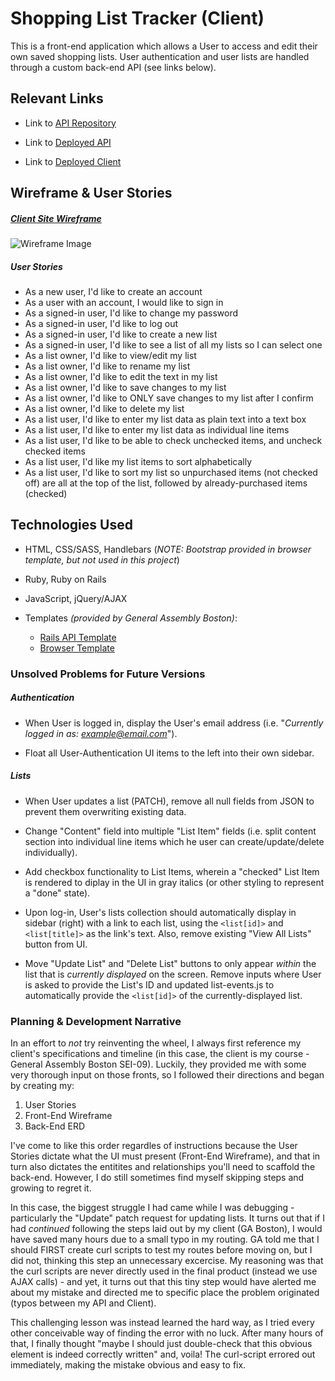 # Shopping List Tracker (Client)
This is a front-end application which allows a User to access and edit their own saved shopping lists. User authentication and user lists are handled through a custom back-end API (see links below).


## Relevant Links
+ Link to [API Repository](https://github.com/lizcramerfox/shopping-list-api)

+ Link to [Deployed API](https://apricot-custard-90647.herokuapp.com/)

+ Link to [Deployed Client](https://lizcramerfox.github.io/shopping-list-client/)


## Wireframe & User Stories
##### [Client Site Wireframe](https://imgur.com/a/lZlqj7a)

![Wireframe Image](https://i.imgur.com/7cNnOLb.jpg)


##### User Stories
+ As a new user, I'd like to create an account
+ As a user with an account, I would like to sign in
+ As a signed-in user, I'd like to change my password
+ As a signed-in user, I'd like to log out
+ As a signed-in user, I'd like to create a new list
+ As a signed-in user, I'd like to see a list of all my lists so I can select one
+ As a list owner, I'd like to view/edit my list
+ As a list owner, I'd like to rename my list
+ As a list owner, I'd like to edit the text in my list
+ As a list owner, I'd like to save changes to my list
+ As a list owner, I'd like to ONLY save changes to my list after I confirm
+ As a list owner, I'd like to delete my list
+ As a list user, I'd like to enter my list data as plain text into a text box
+ As a list user, I'd like to enter my list data as individual line items
+ As a list user, I'd like to be able to check unchecked items, and uncheck checked items
+ As a list user, I'd like my list items to sort alphabetically
+ As a list user, I'd like to sort my list so unpurchased items (not checked off) are all at the top of the list, followed by already-purchased items (checked)


## Technologies Used

+ HTML, CSS/SASS, Handlebars (*NOTE: Bootstrap provided in browser template, but not used in this project*)

+ Ruby, Ruby on Rails

+ JavaScript, jQuery/AJAX

+ Templates *(provided by General Assembly Boston)*:
  + [Rails API Template](https://git.generalassemb.ly/ga-wdi-boston/rails-api-template)
  + [Browser Template](https://git.generalassemb.ly/ga-wdi-boston/browser-template)


### Unsolved Problems for Future Versions
##### Authentication
- When User is logged in, display the User's email address (i.e. "*Currently logged in as: example@email.com*").

- Float all User-Authentication UI items to the left into their own sidebar.

##### Lists
+ When User updates a list (PATCH), remove all null fields from JSON to prevent them overwriting existing data.

+ Change "Content" field into multiple "List Item" fields (i.e. split content section into individual line items which he user can create/update/delete individually).

+ Add checkbox functionality to List Items, wherein a "checked" List Item is rendered to diplay in the UI in gray italics (or other styling to represent a "done" state).

+ Upon log-in, User's lists collection should automatically display in sidebar (right) with a link to each list, using the ```<list[id]>``` and ```<list[title]>``` as the link's text. Also, remove existing "View All Lists" button from UI.

+ Move "Update List" and "Delete List" buttons to only appear *within* the list that is *currently displayed* on the screen. Remove inputs where User is asked to provide the List's ID and updated list-events.js to automatically provide the ```<list[id]>``` of the currently-displayed list.




### Planning & Development Narrative
In an effort to *not* try reinventing the wheel, I always first reference my client's specifications and timeline (in this case, the client is my course - General Assembly Boston SEI-09). Luckily, they provided me with some very thorough input on those fronts, so I followed their directions and began by creating my:

  1. User Stories
  2. Front-End Wireframe
  3. Back-End ERD

I've come to like this order regardles of instructions because the User Stories dictate what the UI must present (Front-End Wireframe), and that in turn also dictates the entitites and relationships you'll need to scaffold the back-end. However, I do still sometimes find myself skipping steps and growing to regret it.

In this case, the biggest struggle I had came while I was debugging - particularly the "Update" patch request for updating lists. It turns out that if I had *continued* following the steps laid out by my client (GA Boston), I would have saved many hours due to a small typo in my routing. GA told me that I should FIRST create curl scripts to test my routes before moving on, but I did not, thinking this step an unnecessary excercise. My reasoning was that the curl scripts are never directly used in the final product (instead we use AJAX calls) - and yet, it turns out that this tiny step would have alerted me about my mistake and directed me to specific place the problem originated (typos between my API and Client).

This challenging lesson was instead learned the hard way, as I tried every other conceivable way of finding the error with no luck. After many hours of that, I finally thought "maybe I should just double-check that this obvious element is indeed correctly written" and, voila! The curl-script errored out immediately, making the mistake obvious and easy to fix.
